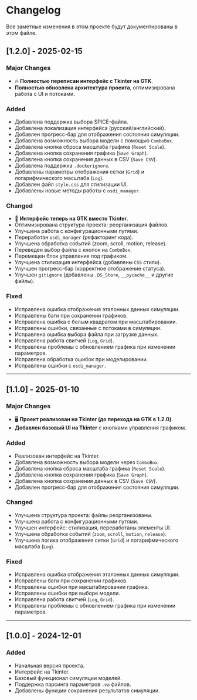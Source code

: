 # Changelog

Все заметные изменения в этом проекте будут документированы в этом файле.

## [1.2.0] - 2025-02-15

### Major Changes
- 🔥 **Полностью переписан интерфейс с Tkinter на GTK**.
- **Полностью обновлена архитектура проекта**, оптимизирована работа с UI и потоками.

### Added
- Добавлена поддержка выбора SPICE-файла.
- Добавлена локализация интерфейса (русский/английский).
- Добавлен прогресс-бар для отображения состояния симуляции.
- Добавлена возможность выбора модели с помощью `ComboBox`.
- Добавлена кнопка сброса масштаба графика (`Reset Scale`).
- Добавлена кнопка сохранения графика (`Save Graph`).
- Добавлена кнопка сохранения данных в CSV (`Save CSV`).
- Добавлена поддержка `.dockerignore`.
- Добавлены параметры отображения сетки (`Grid`) и логарифмического масштаба (`Log`).
- Добавлен файл `style.css` для стилизации UI.
- Добавлены новые методы работы с `osdi_manager`.

### Changed
- 🔄 **Интерфейс теперь на GTK вместо Tkinter**.
- Оптимизирована структура проекта: реорганизация файлов.
- Улучшена работа с конфигурационными путями.
- Переработан `osdi_manager` (рефакторинг кода).
- Улучшена обработка событий (zoom, scroll, motion, release).
- Переведен выбор файла с кнопок на `ComboBox`.
- Перемещен блок управления под графиком.
- Улучшена стилизация интерфейса (добавлены `CSS` стили).
- Улучшен прогресс-бар (корректное отображение статуса).
- Улучшен `gitignore` (добавлены `.DS_Store`, `__pycache__` и другие файлы).

### Fixed
- Исправлена ошибка отображения эталонных данных симуляции.
- Исправлены баги при сохранении графиков.
- Исправлена ошибка с белым квадратом при масштабировании.
- Исправлены ошибки, связанные с потоками в симуляции.
- Исправлена ошибка выбора файла при загрузке данных.
- Исправлена работа свитчей (`Log`, `Grid`).
- Исправлены проблемы с обновлением графика при изменении параметров.
- Исправлена обработка ошибок при моделировании.
- Исправлены ошибки с `osdi_manager`.

---

## [1.1.0] - 2025-01-10

### Major Changes
- 🖥 **Проект реализован на Tkinter (до перехода на GTK в 1.2.0)**.
- **Добавлен базовый UI на Tkinter** с кнопками управления графиком.

### Added
- Реализован интерфейс на Tkinter.
- Добавлена возможность выбора модели через `ComboBox`.
- Добавлена кнопка сброса масштаба графика (`Reset Scale`).
- Добавлена кнопка сохранения графика (`Save Graph`).
- Добавлена кнопка сохранения данных в CSV (`Save CSV`).
- Добавлен прогресс-бар для отображения состояния симуляции.

### Changed
- Улучшена структура проекта: файлы реорганизованы.
- Улучшена работа с конфигурационными путями.
- Улучшен интерфейс: стилизация, переработаны элементы UI.
- Улучшена обработка событий (`zoom`, `scroll`, `motion`, `release`).
- Улучшена логика отображения сетки (`Grid`) и логарифмического масштаба (`Log`).

### Fixed
- Исправлена ошибка отображения эталонных данных симуляции.
- Исправлены баги при сохранении графиков.
- Исправлены ошибки при масштабировании графика.
- Исправлены ошибки при выборе модели.
- Исправлена работа свитчей (`Log`, `Grid`).
- Исправлены проблемы с обновлением графика при изменении параметров.

---

## [1.0.0] - 2024-12-01

### Added
- Начальная версия проекта.
- Интерфейс на Tkinter.
- Базовый функционал симуляции моделей.
- Поддержка парсинга параметров `.va` файлов.
- Добавлены функции сохранения результатов симуляции.
